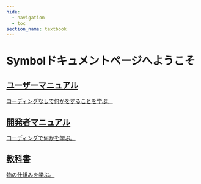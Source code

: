 ```yaml
---
hide:
  - navigation
  - toc
section_name: textbook
---
```


# Symbolドキュメントページへようこそ

<div class="grid">

<div class="card">
<a href="userbook/intro/index.html" class="userbook">
  <div></div>
  <h2>ユーザーマニュアル</h2>
  <p>コーディングなしで何かをすることを学ぶ。</p>
</a>
</div>

<div class="card">
<a href="devbook/0.introduction/index.html" class="devbook">
  <div></div>
  <h2>開発者マニュアル</h2>
  <p>コーディングで何かを学ぶ。</p>
</a>
</div>

<div class="card">
<a href="textbook/intro/index.html" class="textbook">
  <div></div>
  <h2>教科書</h2>
  <p>物の仕組みを学ぶ。</p>
</a>
</div>

</div>

<style>
.md-tabs, .md-source-file {
    display:none;
}
.md-main {
    overflow: hidden;
}
.md-typeset .grid {
    gap: 0;
}
</style>
